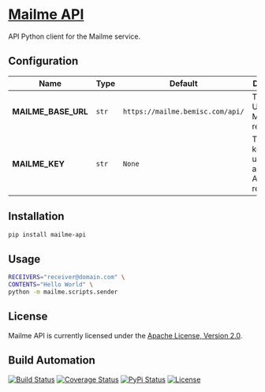 # [Mailme API](http://mailme-api.hive.pt)

API Python client for the Mailme service.

## Configuration

| Name                | Type  | Default                          | Description                                             |
| ------------------- | ----- | -------------------------------- | ------------------------------------------------------- |
| **MAILME_BASE_URL** | `str` | `https://mailme.bemisc.com/api/` | The base URL for the Mailme API requests.               |
| **MAILME_KEY**      | `str` | `None`                           | The secret key to be used to authenticate API requests. |

## Installation

```bash
pip install mailme-api
```

## Usage

```bash
RECEIVERS="receiver@domain.com" \
CONTENTS="Hello World" \
python -m mailme.scripts.sender
```

## License

Mailme API is currently licensed under the [Apache License, Version 2.0](http://www.apache.org/licenses/).

## Build Automation

[![Build Status](https://github.com/hivesolutions/mailme-api/workflows/Main%20Workflow/badge.svg)](https://github.com/hivesolutions/mailme-api/actions)
[![Coverage Status](https://coveralls.io/repos/hivesolutions/mailme-api/badge.svg?branch=master)](https://coveralls.io/r/hivesolutions/mailme-api?branch=master)
[![PyPi Status](https://img.shields.io/pypi/v/mailme-api.svg)](https://pypi.python.org/pypi/mailme-api)
[![License](https://img.shields.io/badge/license-Apache%202.0-blue.svg)](https://www.apache.org/licenses/)
